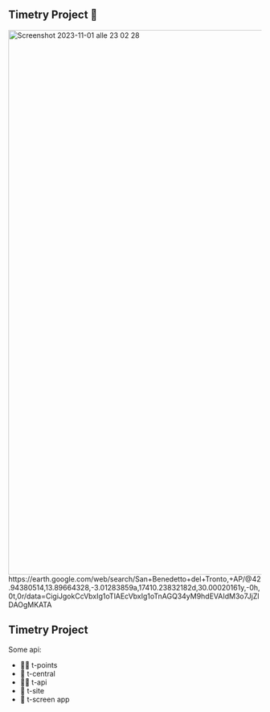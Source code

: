## Timetry Project 👋

<img width="1082" alt="Screenshot 2023-11-01 alle 23 02 28" src="https://github.com/timetry-me/.github/assets/949194/98ee627c-11c4-4be5-af2c-6813c246d2b4">
https://earth.google.com/web/search/San+Benedetto+del+Tronto,+AP/@42.94380514,13.89664328,-3.01283859a,17410.23832182d,30.00020161y,-0h,0t,0r/data=CigiJgokCcVbxIg1oTlAEcVbxIg1oTnAGQ34yM9hdEVAIdM3o7JjZlDAOgMKATA

##  **Timetry Project**
Some api:
- 🙋‍♀️ t-points
- 🌈 t-central
- 👩‍💻 t-api
- 🍿 t-site
- 🧙 t-screen app

